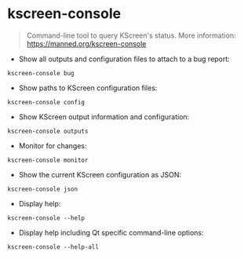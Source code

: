 # kscreen-console

> Command-line tool to query KScreen's status.
> More information: <https://manned.org/kscreen-console>

- Show all outputs and configuration files to attach to a bug report:

`kscreen-console bug`

- Show paths to KScreen configuration files:

`kscreen-console config`

- Show KScreen output information and configuration:

`kscreen-console outputs`

- Monitor for changes:

`kscreen-console monitor`

- Show the current KScreen configuration as JSON:

`kscreen-console json`

- Display help:

`kscreen-console --help`

- Display help including Qt specific command-line options:

`kscreen-console --help-all`
